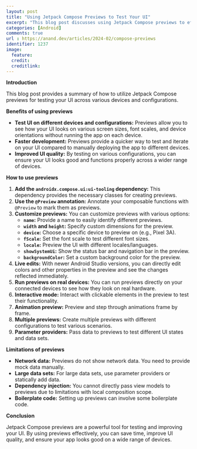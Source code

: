 ```yaml
---
layout: post
title: "Using Jetpack Compose Previews to Test Your UI"
excerpt: "This blog post discusses using Jetpack Compose previews to efficiently test and enhance your app's user interface (UI) across various devices and configurations."
categories: [Android]
comments: true
url : https://anand.dev/articles/2024-02/compose-previews
identifier: 1237
image:
  feature: 
  credit: 
  creditlink: 
---
```

**Introduction**

This blog post provides a summary of how to utilize Jetpack Compose previews for testing your UI across various devices and configurations. 

**Benefits of using previews**

* **Test UI on different devices and configurations:** Previews allow you to see how your UI looks on various screen sizes, font scales, and device orientations without running the app on each device.
* **Faster development:** Previews provide a quicker way to test and iterate on your UI compared to manually deploying the app to different devices.
* **Improved UI quality:** By testing on various configurations, you can ensure your UI looks good and functions properly across a wider range of devices.

**How to use previews**

1. **Add the `androidx.compose.ui:ui-tooling` dependency:** This dependency provides the necessary classes for creating previews.
2. **Use the `@Preview` annotation:** Annotate your composable functions with `@Preview` to mark them as previews.
3. **Customize previews:** You can customize previews with various options:
    * **`name`:** Provide a name to easily identify different previews.
    * **`width` and `height`:** Specify custom dimensions for the preview.
    * **`device`:** Choose a specific device to preview on (e.g., Pixel 3A).
    * **`fScale`:** Set the font scale to test different font sizes.
    * **`locale`:** Preview the UI with different locales/languages.
    * **`showSystemUi`:** Show the status bar and navigation bar in the preview.
    * **`backgroundColor`:** Set a custom background color for the preview.
4. **Live edits:** With newer Android Studio versions, you can directly edit colors and other properties in the preview and see the changes reflected immediately.
5. **Run previews on real devices:** You can run previews directly on your connected devices to see how they look on real hardware.
6. **Interactive mode:** Interact with clickable elements in the preview to test their functionality.
7. **Animation preview:** Preview and step through animations frame by frame.
8. **Multiple previews:** Create multiple previews with different configurations to test various scenarios.
9. **Parameter providers:** Pass data to previews to test different UI states and data sets.

**Limitations of previews**

* **Network data:** Previews do not show network data. You need to provide mock data manually.
* **Large data sets:** For large data sets, use parameter providers or statically add data.
* **Dependency injection:** You cannot directly pass view models to previews due to limitations with local composition scope.
* **Boilerplate code:** Setting up previews can involve some boilerplate code.

**Conclusion**

Jetpack Compose previews are a powerful tool for testing and improving your UI. By using previews effectively, you can save time, improve UI quality, and ensure your app looks good on a wide range of devices.
